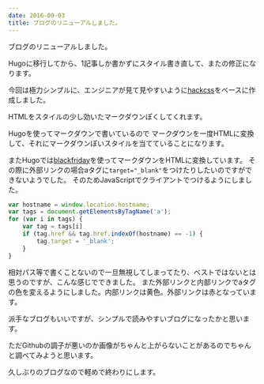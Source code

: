 ```yaml
---
date: 2016-09-03
title: ブログのリニューアルしました。
---
```

ブログのリニューアルしました。

Hugoに移行してから、1記事しか書かずにスタイル書き直して、またの修正になります。


今回は極力シンプルに、エンジニアが見て見やすいように[hackcss](http://hackcss.com/)をベースに作成しました。

HTMLをスタイルの少し効いたマークダウンぽくしてくれます。

Hugoを使ってマークダウンで書いているので
マークダウンを一度HTMLに変換して、それにマークダウンぽいスタイルを当てていることになります。

またHugoでは[blackfriday](https://github.com/russross/blackfriday)を使ってマークダウンをHTMLに変換しています。
その際に外部リンクの場合aタグに`target="_blank"`をつけたりしたいのですができないようでした。
そのためJavaScriptでクライアントでつけるようにしました。

```js
var hostname = window.location.hostname;
var tags = document.getElementsByTagName('a');
for (var i in tags) {
    var tag = tags[i]
    if (tag.href && tag.href.indexOf(hostname) == -1) {
        tag.target = '_blank';
    }
}
```
相対パス等で書くことないので一旦無視してしまってたり、ベストではないとは思うのですが、こんな感じでできました。
また外部リンクと内部リンクでaタグの色を変えるようにしました。内部リンクは黄色。外部リンクは赤となっています。


派手なブログもいいですが、シンプルで読みやすいブログになったかと思います。

ただGithubの調子が悪いのか画像がちゃんと上がらないことがあるのでちゃんと調べてみようと思います。

久しぶりのブログなので軽めで終わりにします。


